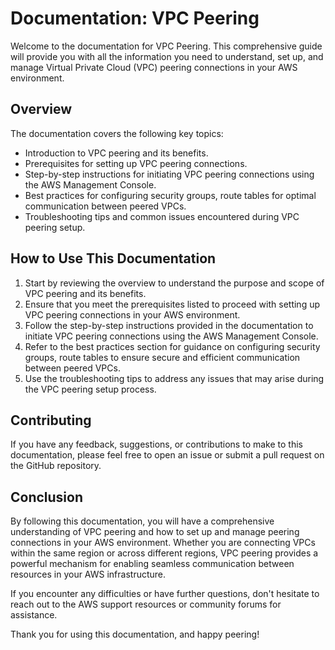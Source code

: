 # Documentation: VPC Peering

Welcome to the documentation for VPC Peering. This comprehensive guide will provide you with all the information you need to understand, set up, and manage Virtual Private Cloud (VPC) peering connections in your AWS environment.

## Overview

The documentation covers the following key topics:

- Introduction to VPC peering and its benefits.
- Prerequisites for setting up VPC peering connections.
- Step-by-step instructions for initiating VPC peering connections using the AWS Management Console.
- Best practices for configuring security groups, route tables for optimal communication between peered VPCs.
- Troubleshooting tips and common issues encountered during VPC peering setup.


## How to Use This Documentation

1. Start by reviewing the overview to understand the purpose and scope of VPC peering and its benefits.
2. Ensure that you meet the prerequisites listed to proceed with setting up VPC peering connections in your AWS environment.
3. Follow the step-by-step instructions provided in the documentation to initiate VPC peering connections using the AWS Management Console.
4. Refer to the best practices section for guidance on configuring security groups, route tables to ensure secure and efficient communication between peered VPCs.
5. Use the troubleshooting tips to address any issues that may arise during the VPC peering setup process.


## Contributing

If you have any feedback, suggestions, or contributions to make to this documentation, please feel free to open an issue or submit a pull request on the GitHub repository.

## Conclusion

By following this documentation, you will have a comprehensive understanding of VPC peering and how to set up and manage peering connections in your AWS environment. Whether you are connecting VPCs within the same region or across different regions, VPC peering provides a powerful mechanism for enabling seamless communication between resources in your AWS infrastructure.

If you encounter any difficulties or have further questions, don't hesitate to reach out to the AWS support resources or community forums for assistance.

Thank you for using this documentation, and happy peering!
